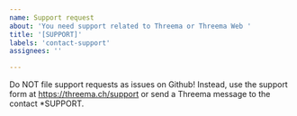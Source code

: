 ```yaml
---
name: Support request
about: 'You need support related to Threema or Threema Web '
title: '[SUPPORT]'
labels: 'contact-support'
assignees: ''

---
```


Do NOT file support requests as issues on Github! Instead, use the support
form at https://threema.ch/support or send a Threema message to the contact
*SUPPORT.
